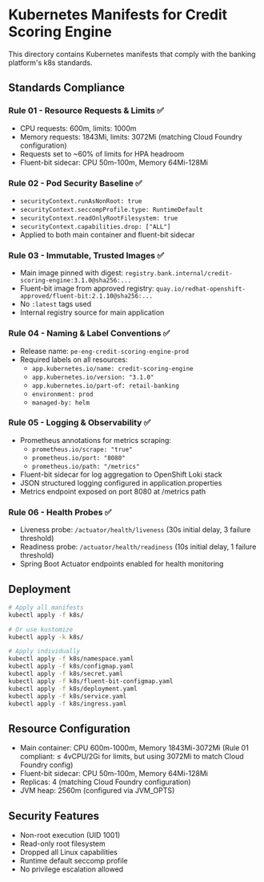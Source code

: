 # Kubernetes Manifests for Credit Scoring Engine

This directory contains Kubernetes manifests that comply with the banking platform's k8s standards.

## Standards Compliance

### Rule 01 - Resource Requests & Limits ✅
- CPU requests: 600m, limits: 1000m
- Memory requests: 1843Mi, limits: 3072Mi (matching Cloud Foundry configuration)
- Requests set to ~60% of limits for HPA headroom
- Fluent-bit sidecar: CPU 50m-100m, Memory 64Mi-128Mi

### Rule 02 - Pod Security Baseline ✅
- `securityContext.runAsNonRoot: true`
- `securityContext.seccompProfile.type: RuntimeDefault`
- `securityContext.readOnlyRootFilesystem: true`
- `securityContext.capabilities.drop: ["ALL"]`
- Applied to both main container and fluent-bit sidecar

### Rule 03 - Immutable, Trusted Images ✅
- Main image pinned with digest: `registry.bank.internal/credit-scoring-engine:3.1.0@sha256:...`
- Fluent-bit image from approved registry: `quay.io/redhat-openshift-approved/fluent-bit:2.1.10@sha256:...`
- No `:latest` tags used
- Internal registry source for main application

### Rule 04 - Naming & Label Conventions ✅
- Release name: `pe-eng-credit-scoring-engine-prod`
- Required labels on all resources:
  - `app.kubernetes.io/name: credit-scoring-engine`
  - `app.kubernetes.io/version: "3.1.0"`
  - `app.kubernetes.io/part-of: retail-banking`
  - `environment: prod`
  - `managed-by: helm`

### Rule 05 - Logging & Observability ✅
- Prometheus annotations for metrics scraping:
  - `prometheus.io/scrape: "true"`
  - `prometheus.io/port: "8080"`
  - `prometheus.io/path: "/metrics"`
- Fluent-bit sidecar for log aggregation to OpenShift Loki stack
- JSON structured logging configured in application.properties
- Metrics endpoint exposed on port 8080 at /metrics path

### Rule 06 - Health Probes ✅
- Liveness probe: `/actuator/health/liveness` (30s initial delay, 3 failure threshold)
- Readiness probe: `/actuator/health/readiness` (10s initial delay, 1 failure threshold)
- Spring Boot Actuator endpoints enabled for health monitoring

## Deployment

```bash
# Apply all manifests
kubectl apply -f k8s/

# Or use kustomize
kubectl apply -k k8s/

# Apply individually
kubectl apply -f k8s/namespace.yaml
kubectl apply -f k8s/configmap.yaml
kubectl apply -f k8s/secret.yaml
kubectl apply -f k8s/fluent-bit-configmap.yaml
kubectl apply -f k8s/deployment.yaml
kubectl apply -f k8s/service.yaml
kubectl apply -f k8s/ingress.yaml
```

## Resource Configuration

- Main container: CPU 600m-1000m, Memory 1843Mi-3072Mi (Rule 01 compliant: ≤ 4vCPU/2Gi for limits, but using 3072Mi to match Cloud Foundry config)
- Fluent-bit sidecar: CPU 50m-100m, Memory 64Mi-128Mi
- Replicas: 4 (matching Cloud Foundry configuration)
- JVM heap: 2560m (configured via JVM_OPTS)

## Security Features

- Non-root execution (UID 1001)
- Read-only root filesystem
- Dropped all Linux capabilities
- Runtime default seccomp profile
- No privilege escalation allowed
